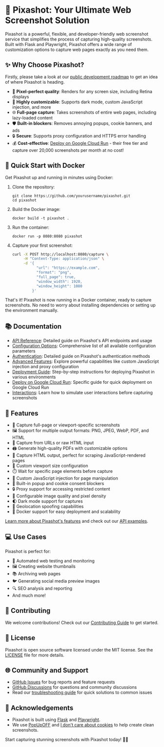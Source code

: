 # 📸 Pixashot: Your Ultimate Web Screenshot Solution

Pixashot is a powerful, flexible, and developer-friendly web screenshot service that simplifies the process of capturing high-quality screenshots. Built with Flask and Playwright, Pixashot offers a wide range of customization options to capture web pages exactly as you need them.

## ✨ Why Choose Pixashot?

Firstly, please take a look at our [public development roadmap](ROADMAP.md) to get an idea of where Pixashot is heading.

- 🎨 **Pixel-perfect quality**: Renders for any screen size, including Retina displays
- 🔧 **Highly customizable**: Supports dark mode, custom JavaScript injection, and more
- 🌐 **Full-page capture**: Takes screenshots of entire web pages, including lazy-loaded content
- 🛡️ **Built-in blockers**: Removes annoying popups, cookie banners, and ads
- 🔒 **Secure**: Supports proxy configuration and HTTPS error handling
- 💰 **Cost-effective**: [Deploy on Google Cloud Run](docs/deploy-from-dockerhub.md) - their free tier and capture over 20,000 screenshots per month at no cost!

## 🚀 Quick Start with Docker

Get Pixashot up and running in minutes using Docker:

1. Clone the repository:
   ```
   git clone https://github.com/yourusername/pixashot.git
   cd pixashot
   ```

2. Build the Docker image:
   ```
   docker build -t pixashot .
   ```

3. Run the container:
   ```
   docker run -p 8080:8080 pixashot
   ```

4. Capture your first screenshot:
   ```bash
   curl -X POST http://localhost:8080/capture \
        -H "Content-Type: application/json" \
        -d '{
              "url": "https://example.com",
              "format": "png",
              "full_page": true,
              "window_width": 1920,
              "window_height": 1080
            }'
   ```

That's it! Pixashot is now running in a Docker container, ready to capture screenshots. No need to worry about installing dependencies or setting up the environment manually.

## 📚 Documentation

- [API Reference](docs/api-reference.md): Detailed guide on Pixashot's API endpoints and usage
- [Configuration Options](docs/configuration.md): Comprehensive list of all available configuration parameters
- [Authentication](docs/authentication.md): Detailed guide on Pixashot's authentication methods
- [Advanced Features](docs/advanced.md): Explore powerful capabilities like custom JavaScript injection and proxy configuration
- [Deployment Guide](docs/deployment.md): Step-by-step instructions for deploying Pixashot in various environments
- [Deploy on Google Cloud Run](docs/deploy-from-dockerhub.md): Specific guide for quick deployment on Google Cloud Run
- [Interactions](docs/interactions.md): Learn how to simulate user interactions before capturing screenshots

## 🌟 Features

- 📸 Capture full-page or viewport-specific screenshots
- 🖼️ Support for multiple output formats: PNG, JPEG, WebP, PDF, and HTML
- 📄 Capture from URLs or raw HTML input
- 🖨️ Generate high-quality PDFs with customizable options
- 🔄 Capture HTML output, perfect for scraping JavaScript-rendered pages
- 📱 Custom viewport size configuration
- ⏱️ Wait for specific page elements before capture
- 🧰 Custom JavaScript injection for page manipulation
- 🚫 Built-in popup and cookie consent blockers
- 🔒 Proxy support for accessing restricted content
- 🎨 Configurable image quality and pixel density
- 🌓 Dark mode support for captures
- 📍 Geolocation spoofing capabilities
- 🐳 Docker support for easy deployment and scalability

[Learn more about Pixashot's features](docs/features.md) and check out our [API examples](docs/api-examples.md).

## 💻 Use Cases

Pixashot is perfect for:

- 🧪 Automated web testing and monitoring
- 🖼️ Creating website thumbnails
- 📚 Archiving web pages
- 🐦 Generating social media preview images
- 🔍 SEO analysis and reporting
- And much more!

## 🤝 Contributing

We welcome contributions! Check out our [Contributing Guide](docs/contributing.md) to get started.

## 📄 License

Pixashot is open source software licensed under the MIT license. See the [LICENSE](LICENSE) file for more details.

## 🌐 Community and Support

- [GitHub Issues](https://github.com/yourusername/pixashot/issues) for bug reports and feature requests
- [GitHub Discussions](https://github.com/yourusername/pixashot/discussions) for questions and community discussions
- Read our [troubleshooting guide](docs/troubleshooting.md) for quick solutions to common issues

## 🙏 Acknowledgements

- Pixashot is built using [Flask](https://flask.palletsprojects.com/en/3.0.x/) and [Playwright](https://playwright.dev/).
- We use [PopUpOFF](https://chromewebstore.google.com/detail/popupoff-popup-and-overla/ifnkdbpmgkdbfklnbfidaackdenlmhgh?hl=en) and [I don't care about cookies](https://chromewebstore.google.com/detail/i-dont-care-about-cookies/fihnjjcciajhdojfnbdddfaoknhalnja) to help create clean screenshots.

Start capturing stunning screenshots with Pixashot today! 🚀📸